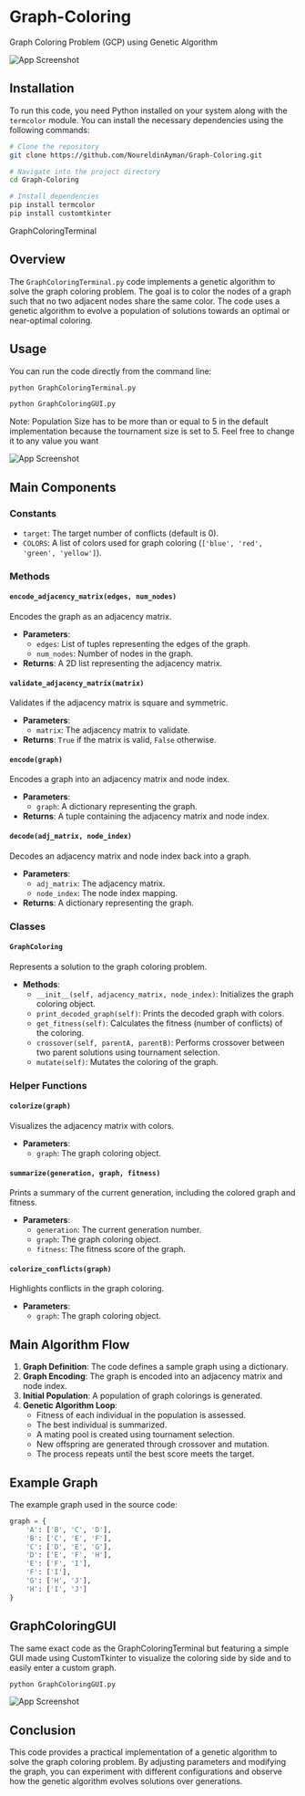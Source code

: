 # Graph-Coloring

Graph Coloring Problem (GCP) using Genetic Algorithm

![App Screenshot](gui.jpg)

## Installation

To run this code, you need Python installed on your system along with the `termcolor` module. You can install the necessary dependencies using the following commands:

```bash
# Clone the repository
git clone https://github.com/NoureldinAyman/Graph-Coloring.git

# Navigate into the project directory
cd Graph-Coloring

# Install dependencies
pip install termcolor
pip install customtkinter
```

GraphColoringTerminal

## Overview

The `GraphColoringTerminal.py` code implements a genetic algorithm to solve the graph coloring problem. The goal is to color the nodes of a graph such that no two adjacent nodes share the same color. The code uses a genetic algorithm to evolve a population of solutions towards an optimal or near-optimal coloring.

## Usage

You can run the code directly from the command line:

```bash
python GraphColoringTerminal.py
```
```bash
python GraphColoringGUI.py
```
Note: Population Size has to be more than or equal to 5 in the default implementation because the tournament size is set to 5. Feel free to change it to any value you want

![App Screenshot](terminal.jpg)

## Main Components

### Constants

- `target`: The target number of conflicts (default is 0).
- `COLORS`: A list of colors used for graph coloring (`['blue', 'red', 'green', 'yellow']`).

### Methods

#### `encode_adjacency_matrix(edges, num_nodes)`

Encodes the graph as an adjacency matrix.

- **Parameters**:
  - `edges`: List of tuples representing the edges of the graph.
  - `num_nodes`: Number of nodes in the graph.
- **Returns**: A 2D list representing the adjacency matrix.

#### `validate_adjacency_matrix(matrix)`

Validates if the adjacency matrix is square and symmetric.

- **Parameters**:
  - `matrix`: The adjacency matrix to validate.
- **Returns**: `True` if the matrix is valid, `False` otherwise.

#### `encode(graph)`

Encodes a graph into an adjacency matrix and node index.

- **Parameters**:
  - `graph`: A dictionary representing the graph.
- **Returns**: A tuple containing the adjacency matrix and node index.

#### `decode(adj_matrix, node_index)`

Decodes an adjacency matrix and node index back into a graph.

- **Parameters**:
  - `adj_matrix`: The adjacency matrix.
  - `node_index`: The node index mapping.
- **Returns**: A dictionary representing the graph.

### Classes

#### `GraphColoring`

Represents a solution to the graph coloring problem.

- **Methods**:
  - `__init__(self, adjacency_matrix, node_index)`: Initializes the graph coloring object.
  - `print_decoded_graph(self)`: Prints the decoded graph with colors.
  - `get_fitness(self)`: Calculates the fitness (number of conflicts) of the coloring.
  - `crossover(self, parentA, parentB)`: Performs crossover between two parent solutions using tournament selection.
  - `mutate(self)`: Mutates the coloring of the graph.

### Helper Functions

#### `colorize(graph)`

Visualizes the adjacency matrix with colors.

- **Parameters**:
  - `graph`: The graph coloring object.

#### `summarize(generation, graph, fitness)`

Prints a summary of the current generation, including the colored graph and fitness.

- **Parameters**:
  - `generation`: The current generation number.
  - `graph`: The graph coloring object.
  - `fitness`: The fitness score of the graph.

#### `colorize_conflicts(graph)`

Highlights conflicts in the graph coloring.

- **Parameters**:
  - `graph`: The graph coloring object.

## Main Algorithm Flow

1. **Graph Definition**: The code defines a sample graph using a dictionary.
2. **Graph Encoding**: The graph is encoded into an adjacency matrix and node index.
3. **Initial Population**: A population of graph colorings is generated.
4. **Genetic Algorithm Loop**:
   - Fitness of each individual in the population is assessed.
   - The best individual is summarized.
   - A mating pool is created using tournament selection.
   - New offspring are generated through crossover and mutation.
   - The process repeats until the best score meets the target.

## Example Graph

The example graph used in the source code:

```python
graph = {
    'A': ['B', 'C', 'D'],
    'B': ['C', 'E', 'F'],
    'C': ['D', 'E', 'G'],
    'D': ['E', 'F', 'H'],
    'E': ['F', 'I'],
    'F': ['I'],
    'G': ['H', 'J'],
    'H': ['I', 'J']
}
```

## GraphColoringGUI


The same exact code as the GraphColoringTerminal but featuring a simple GUI made using CustomTkinter to visualize the coloring side by side and to easily enter a custom graph.
```bash
python GraphColoringGUI.py
```

![App Screenshot](gui.jpg)

## Conclusion

This code provides a practical implementation of a genetic algorithm to solve the graph coloring problem. By adjusting parameters and modifying the graph, you can experiment with different configurations and observe how the genetic algorithm evolves solutions over generations.
